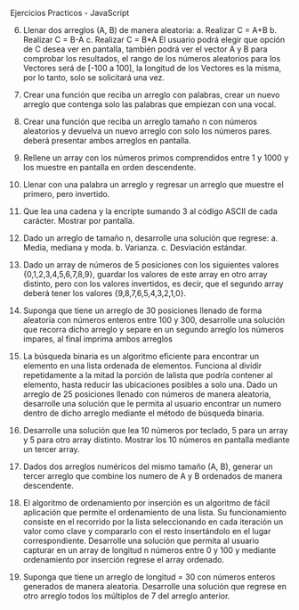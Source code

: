 Ejercicios Practicos - JavaScript

06. Llenar dos arreglos (A, B) de manera aleatoria:
  a. Realizar C = A+B
  b. Realizar C = B-A
  c. Realizar C = B*A
El usuario podrá elegir que opción de C desea ver en pantalla, también podrá ver el vector A y B para comprobar los resultados, el rango de los números aleatorios para los Vectores será de [-100 a 100], la longitud de los Vectores es la misma, por lo tanto, solo se solicitará una vez.

07. Crear una función que reciba un arreglo con palabras, crear un nuevo arreglo que contenga solo las palabras que empiezan con una vocal.

08. Crear una función que reciba un arreglo tamaño n con números aleatorios y devuelva un nuevo arreglo con solo los números pares. deberá presentar ambos arreglos en pantalla.

09. Rellene un array con los números primos comprendidos entre 1 y 1000 y los muestre en pantalla en orden descendente.

10. Llenar con una palabra un arreglo y regresar un arreglo que muestre el primero, pero invertido.

11. Que lea una cadena y la encripte sumando 3 al código ASCII de cada carácter. Mostrar por pantalla.

12. Dado un arreglo de tamaño n, desarrolle una solución que regrese:
  a. Media, mediana y moda.
  b. Varianza.
  c. Desviación estándar.

13. Dado un array de números de 5 posiciones con los siguientes valores {0,1,2,3,4,5,6,7,8,9}, guardar los valores de este array en otro array distinto, pero con los valores invertidos, es decir, que el segundo array deberá tener los valores {9,8,7,6,5,4,3,2,1,0}.

14. Suponga que tiene un arreglo de 30 posiciones llenado de forma aleatoria con números enteros entre 100 y 300, desarrolle una solución que recorra dicho arreglo y separe en un segundo arreglo los números impares, al final imprima ambos arreglos

15. La búsqueda binaria es un algoritmo eficiente para encontrar un elemento en una lista ordenada de elementos. Funciona al dividir repetidamente a la mitad la porción de lalista que podría contener al elemento, hasta reducir las ubicaciones posibles a solo una. Dado un arreglo de 25 posiciones llenado con números de manera aleatoria, desarrolle una solución que le permita al usuario encontrar un numero dentro de dicho arreglo mediante el método de búsqueda binaria.

16. Desarrolle una solución que lea 10 números por teclado, 5 para un array y 5 para otro array distinto. Mostrar los 10 números en pantalla mediante un tercer array.

17. Dados dos arreglos numéricos del mismo tamaño (A, B), generar un tercer arreglo que combine los numero de A y B ordenados de manera descendente.

18. El algoritmo de ordenamiento por inserción es un algoritmo de fácil aplicación que permite el ordenamiento de una lista.
Su funcionamiento consiste en el recorrido por la lista seleccionando en cada iteración un valor como clave y compararlo con el resto insertándolo en el lugar correspondiente.
Desarrolle una solución que permita al usuario capturar en un array de longitud n números entre 0 y 100 y mediante ordenamiento por inserción regrese el array ordenado.

19. Suponga que tiene un arreglo de longitud = 30 con números enteros generados de manera aleatoria.
Desarrolle una solución que regrese en otro arreglo todos los múltiplos de 7 del arreglo anterior.
